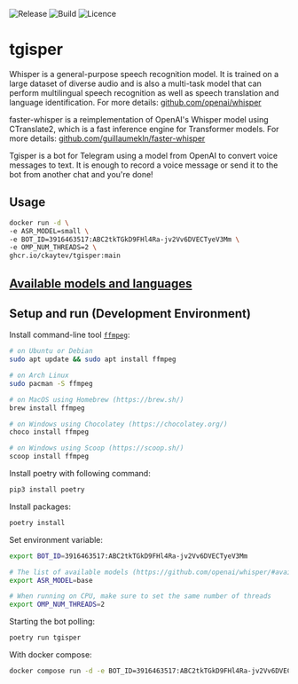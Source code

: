 ![Release](https://img.shields.io/github/v/release/ckaytev/tgisper.svg)
![Build](https://img.shields.io/github/actions/workflow/status/ckaytev/tgisper/ghcr-publish.yml.svg)
![Licence](https://img.shields.io/github/license/ckaytev/tgisper.svg)

# tgisper
Whisper is a general-purpose speech recognition model. It is trained on a large dataset of diverse audio and is also a multi-task model that can perform multilingual speech recognition as well as speech translation and language identification. For more details: [github.com/openai/whisper](https://github.com/openai/whisper/)

faster-whisper is a reimplementation of OpenAI's Whisper model using CTranslate2, which is a fast inference engine for Transformer models. For more details: [github.com/guillaumekln/faster-whisper](https://github.com/guillaumekln/faster-whisper/)

Tgisper is a bot for Telegram using a model from OpenAI to convert voice messages to text. It is enough to record a voice message or send it to the bot from another chat and you're done!


## Usage
```bash
docker run -d \
-e ASR_MODEL=small \
-e BOT_ID=3916463517:ABC2tkTGkD9FHl4Ra-jv2Vv6DVECTyeV3Mm \
-e OMP_NUM_THREADS=2 \
ghcr.io/ckaytev/tgisper:main
```

## [Available models and languages](https://github.com/openai/whisper/#available-models-and-languages)



## Setup and run (Development Environment)

Install command-line tool [`ffmpeg`](https://ffmpeg.org/):

```bash
# on Ubuntu or Debian
sudo apt update && sudo apt install ffmpeg

# on Arch Linux
sudo pacman -S ffmpeg

# on MacOS using Homebrew (https://brew.sh/)
brew install ffmpeg

# on Windows using Chocolatey (https://chocolatey.org/)
choco install ffmpeg

# on Windows using Scoop (https://scoop.sh/)
scoop install ffmpeg
```

Install poetry with following command:

```sh
pip3 install poetry
```

Install packages:

```sh
poetry install
```

Set environment variable:
```sh
export BOT_ID=3916463517:ABC2tkTGkD9FHl4Ra-jv2Vv6DVECTyeV3Mm

# The list of available models (https://github.com/openai/whisper/#available-models-and-languages)
export ASR_MODEL=base 

# When running on CPU, make sure to set the same number of threads
export OMP_NUM_THREADS=2
```

Starting the bot polling:

```sh
poetry run tgisper
```

With docker compose:

```sh
docker compose run -d -e BOT_ID=3916463517:ABC2tkTGkD9FHl4Ra-jv2Vv6DVECTyeV3Mm tgisper
```